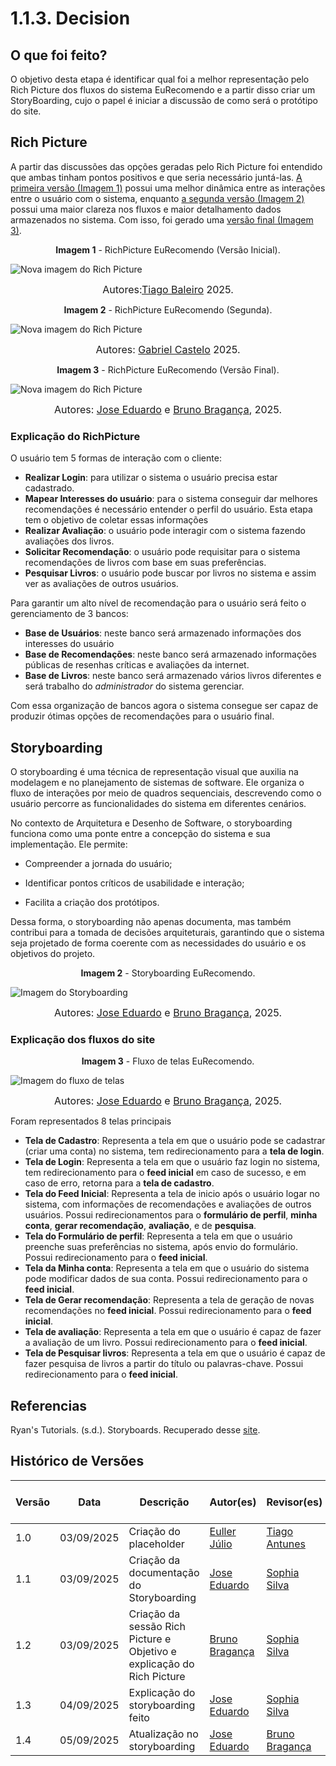 # 1.1.3. Decision

## O que foi feito?

O objetivo desta etapa é identificar qual foi a melhor representação pelo Rich Picture dos fluxos do sistema EuRecomendo e a partir disso criar um StoryBoarding, cujo o papel é iniciar a discussão de como será o protótipo do site.


## Rich Picture 

A partir das discussões das opções geradas pelo Rich Picture foi entendido que ambas tinham pontos positivos e que seria necessário juntá-las. [A primeira versão (Imagem 1)]() possui uma melhor dinâmica entre as interações entre o usuário com o sistema, enquanto [a segunda versão (Imagem 2)]() possui uma maior clareza nos fluxos e maior detalhamento dados armazenados no sistema. Com isso, foi gerado uma [versão final (Imagem 3)](). 

<!-- Imagem 1 -->

<p style="text-align: center"><b>Imagem 1</b> - RichPicture EuRecomendo (Versão Inicial).</p>

![Nova imagem do Rich Picture](../assets/rich-picture.jpeg)

<font size="3"><p style="text-align: center">Autores:[Tiago Baleiro](https://github.com/TiagoBalieiro) 2025.</p></font>

<!-- Imagem 2 -->

<p style="text-align: center"><b>Imagem 2</b> - RichPicture EuRecomendo (Segunda).</p>

![Nova imagem do Rich Picture](../assets/rich-picture-02.jpeg)

<font size="3"><p style="text-align: center">Autores: [Gabriel Castelo](https://github.com/GabrielCastelo-31)  2025.</p></font>

<!-- Imagem 3 -->

<p style="text-align: center"><b>Imagem 3</b> - RichPicture EuRecomendo (Versão Final).</p>

![Nova imagem do Rich Picture](../assets/nova_versao_rich_picture.png)

<font size="3"><p style="text-align: center">Autores: [Jose Eduardo](https://github.com/jevprado) e [Bruno Bragança](https://github.com/BrunoBReis), 2025.</p></font>

### Explicação do RichPicture

O usuário tem 5 formas de interação com o cliente:

- **Realizar Login**: para utilizar o sistema o usuário precisa estar cadastrado.
- **Mapear Interesses do usuário**: para o sistema conseguir dar melhores recomendações é necessário entender o perfil do usuário. Esta etapa tem o objetivo de coletar essas informações 
- **Realizar Avaliação**: o usuário pode interagir com o sistema fazendo avaliações dos livros.  
- **Solicitar Recomendação**: o usuário pode requisitar para o sistema recomendações de livros com base em suas preferências. 
- **Pesquisar Livros**: o usuário pode buscar por livros no sistema e assim ver as avaliações de outros usuários.

Para garantir um alto nível de recomendação para o usuário será feito o gerenciamento de 3 bancos:

- **Base de Usuários**: neste banco será armazenado informações dos interesses do usuário
- **Base de Recomendações**: neste banco será armazenado informações públicas de resenhas críticas e avaliações da internet.
- **Base de Livros**: neste banco será armazenado vários livros diferentes e será trabalho do *administrador* do sistema gerenciar.

Com essa organização de bancos agora o sistema consegue ser capaz de produzir ótimas opções de recomendações para o usuário final.

## Storyboarding

O storyboarding é uma técnica de representação visual que auxilia na modelagem e no planejamento de sistemas de software. Ele organiza o fluxo de interações por meio de quadros sequenciais, descrevendo como o usuário percorre as funcionalidades do sistema em diferentes cenários.

No contexto de Arquitetura e Desenho de Software, o storyboarding funciona como uma ponte entre a concepção do sistema e sua implementação. Ele permite:

- Compreender a jornada do usuário;

- Identificar pontos críticos de usabilidade e interação;

- Facilita a criação dos protótipos.

Dessa forma, o storyboarding não apenas documenta, mas também contribui para a tomada de decisões arquiteturais, garantindo que o sistema seja projetado de forma coerente com as necessidades do usuário e os objetivos do projeto.

<p style="text-align: center"><b>Imagem 2</b> - Storyboarding EuRecomendo.</p>

![Imagem do Storyboarding](../assets/Storyboarding%20-%20EuRecomendo-Final.png)

<font size="3"><p style="text-align: center">Autores: [Jose Eduardo](https://github.com/jevprado) e [Bruno Bragança](https://github.com/BrunoBReis), 2025.</p></font>


### Explicação dos fluxos do site 

<p style="text-align: center"><b>Imagem 3</b> - Fluxo de telas EuRecomendo.</p>

![Imagem do fluxo de telas](../assets/Fluxo-Final.png)

<font size="3"><p style="text-align: center">Autores: [Jose Eduardo](https://github.com/jevprado) e [Bruno Bragança](https://github.com/BrunoBReis), 2025.</p></font>

Foram representados 8 telas principais 

- **Tela de Cadastro**: Representa a tela em que o usuário pode se cadastrar (criar uma conta) no sistema, tem redirecionamento para a **tela de login**. 
- **Tela de Login**: Representa a tela em que o usuário faz login no sistema, tem redirecionamento para o **feed inicial** em caso de sucesso, e em caso de erro, retorna para a **tela de cadastro**. 
- **Tela do Feed Inicial**: Representa a tela de inicio após o usuário logar no sistema, com informações de recomendações e avaliações de outros usuários. Possui redirecionamentos para o **formulário de perfil**, **minha conta**, **gerar recomendação**, **avaliação**, e de **pesquisa**. 
- **Tela do Formulário de perfil**: Representa a tela em que o usuário preenche suas preferências no sistema, após envio do formulário. Possui redirecionamento para o **feed inicial**. 
- **Tela da Minha conta**: Representa a tela em que o usuário do sistema pode modificar dados de sua conta. Possui redirecionamento para o **feed inicial**.
- **Tela de Gerar recomendação**: Representa a tela de geração de novas recomendações no **feed inicial**. Possui redirecionamento para o **feed inicial**. 
- **Tela de avaliação**: Representa a tela em que o usuário é capaz de fazer a avaliação de um livro. Possui redirecionamento para o **feed inicial**. 
- **Tela de Pesquisar livros**: Representa a tela em que o usuário é capaz de fazer pesquisa de livros a partir do título ou palavras-chave. Possui redirecionamento para o **feed inicial**.

## Referencias


Ryan's Tutorials. (s.d.). Storyboards. Recuperado desse [site](https://ryanstutorials.net/software-design-and-development/storyboards.php).

## Histórico de Versões

| Versão | Data | Descrição | Autor(es) | Revisor(es) | Detalhes da Revisão |
|--------|------|-----------|-----------|-------------|-------------------|
| 1.0 | 03/09/2025 | Criação do placeholder | [Euller Júlio](https://github.com/potatoyz908) | [Tiago Antunes](https://github.com/TiagoBalieiro) | Estrutura inicial |
| 1.1 | 03/09/2025 | Criação da documentação do Storyboarding | [Jose Eduardo](https://github.com/jevprado) | [Sophia Silva](https://github.com/Sophiassilva) |  |
| 1.2 | 03/09/2025 | Criação da sessão Rich Picture e Objetivo e explicação do Rich Picture | [Bruno Bragança](https://github.com/BrunoBReis) |[Sophia Silva](https://github.com/Sophiassilva)  |  |
| 1.3 | 04/09/2025 | Explicação do storyboarding feito | [Jose Eduardo](https://github.com/jevprado) | [Sophia Silva](https://github.com/Sophiassilva)  |  |
| 1.4 | 05/09/2025 | Atualização no storyboarding | [Jose Eduardo](https://github.com/jevprado) | [Bruno Bragança](https://github.com/BrunoBReis) |  |